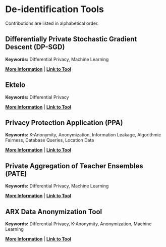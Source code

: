 # De-identification Tools

Contributions are listed in alphabetical order.

## Differentially Private Stochastic Gradient Descent (DP-SGD) 

**Keywords:** Differential Privacy, Machine Learning

**[More Information](https://github.com/usnistgov/PrivacyEngCollabSpace/tree/master/tools/de-identification/Differentially-Private-Stochastic-Gradient-Descent-DP-SGD)** | **[Link to Tool](https://github.com/tensorflow/privacy)**

## Ektelo
**Keywords:** Differential Privacy

**[More Information](https://github.com/usnistgov/PrivacyEngCollabSpace/tree/master/tools/de-identification/Ektelo)** | **[Link to Tool](https://ektelo.github.io/)**

## Privacy Protection Application (PPA) 

**Keywords:** K-Anonymity, Anonymization, Information Leakage, Algorithmic Fairness, Database Queries, Location Data         

**[More Information](https://github.com/usnistgov/PrivacyEngCollabSpace/tree/master/tools/de-identification/Privacy-Protection-Application-PPA)** | **[Link to Tool](https://github.com/usdot-its-jpo-data-portal/privacy-protection-application)**

## Private Aggregation of Teacher Ensembles (PATE) 

**Keywords:** Differential Privacy, Machine Learning

**[More Information](https://github.com/usnistgov/PrivacyEngCollabSpace/tree/master/tools/de-identification/Private-Aggregation-of-Teacher-Ensembles-PATE)** | **[Link to Tool](https://github.com/tensorflow/privacy/tree/master/research)**

## ARX Data Anonymization Tool

**Keywords:** Differential Privacy, K-Anonymity, Anonymization, Machine Learning

**[More Information](https://github.com/usnistgov/PrivacyEngCollabSpace/tree/master/tools/de-identification/ARX)** | **[Link to Tool](https://arx.deidentifier.org/)**

